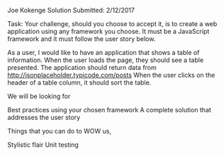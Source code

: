 Joe Kokenge
Solution Submitted: 2/12/2017

Task: Your challenge, should you choose to accept it, is to create a web application using any framework you choose. It must be a JavaScript framework and it must follow the user story below.

As a user, I would like to have an application that shows a table of information. 
When the user loads the page, they should see a table presented. 
The application should return data from http://jsonplaceholder.typicode.com/posts 
When the user clicks on the header of a table column, it should sort the table. 
 

We will be looking for

Best practices using your chosen framework
A complete solution that addresses the user story
 

Things that you can do to WOW us,

Stylistic flair
Unit testing
